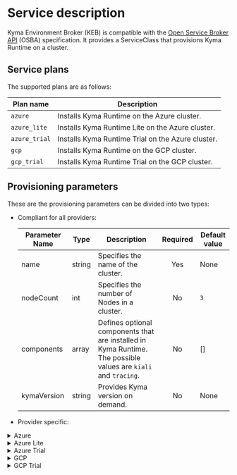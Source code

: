 # Service description

Kyma Environment Broker (KEB) is compatible with the [Open Service Broker API](https://www.openservicebrokerapi.org/) (OSBA) specification. It provides a ServiceClass that provisions Kyma Runtime on a cluster.

## Service plans

The supported plans are as follows:

| Plan name | Description |
|-----------|-------------|
| `azure` | Installs Kyma Runtime on the Azure cluster. |
| `azure_lite` | Installs Kyma Runtime Lite on the Azure cluster. |
| `azure_trial` | Installs Kyma Runtime Trial on the Azure cluster. |
| `gcp` | Installs Kyma Runtime on the GCP cluster. |
| `gcp_trial` | Installs Kyma Runtime Trial on the GCP cluster. |

## Provisioning parameters

These are the provisioning parameters can be divided into two types:

- Compliant for all providers:

    | Parameter Name | Type | Description | Required | Default value |
    |----------------|-------|-------------|:----------:|---------------|
    | name | string | Specifies the name of the cluster. | Yes | None |
    | nodeCount | int | Specifies the number of Nodes in a cluster. | No | `3` |
    | components | array | Defines optional components that are installed in Kyma Runtime. The possible values are `kiali` and `tracing`. | No | [] |
    | kymaVersion | string | Provides Kyma version on demand. | No | None |

- Provider specific:

<div tabs name="plans" group="plans">
  <details>
    <summary label="plan">
    Azure
    </summary>
     
| Parameter Name | Type | Description | Required | Default value |
| ---------------|-------|-------------|:----------:|---------------|
| machineType | string | Specifies the provider-specific virtual machine type. | No | `Standard_D8_v3` |
| volumeSizeGb | int | Specifies the size of the root volume. | No | `50` |
| region | string | Defines the cluster region. | No | `westeurope` |
| zones | string | Defines the list of zones in which the Runtime Provisioner creates the cluster. | No | `["1", "2", "3"]` |
| autoScalerMin | int | Specifies the minimum number of virtual machines to create. | No | `3` |
| autoScalerMax | int | Specifies the maximum number of virtual machines to create. | No | `10` |
| maxSurge | int | Specifies the maximum number of virtual machines that are created during an update. | No | `4` |
| maxUnavailable | int | Specifies the maximum number of VMs that can be unavailable during an update. | No | `1` |
| providerSpecificConfig.AzureConfig.VnetCidr | string | Provides configuration variables specific for Azure. | No | `10.250.0.0/19` |

  </details>
  <details>
    <summary label="plan">
    Azure Lite
    </summary>
    
| Parameter Name | Type | Description | Required | Default value |
| ---------------|-------|-------------|:----------:|---------------|
| machineType | string | Specifies the provider-specific virtual machine type. | No | `Standard_D4_v3` |
| volumeSizeGb | int | Specifies the size of the root volume. | No | `50` |
| region | string | Defines the cluster region. | No | `westeurope` |
| zones | string | Defines the list of zones in which the Runtime Provisioner creates the cluster. | No | `["1", "2", "3"]` |
| autoScalerMin | int | Specifies the minimum number of virtual machines to create. | No | `3` |
| autoScalerMax | int | Specifies the maximum number of virtual machines to create. | No | `4` |
| maxSurge | int | Specifies the maximum number of virtual machines that are created during an update. | No | `4` |
| maxUnavailable | int | Specifies the maximum number of VMs that can be unavailable during an update. | No | `1` |
| providerSpecificConfig.AzureConfig.VnetCidr | string | Provides configuration variables specific for Azure. | No | `10.250.0.0/19` |
     
  </details>
  <details>
    <summary label="plan">
    Azure Trial
    </summary>
    
| Parameter Name | Type | Description | Required | Default value |
| ---------------|-------|-------------|:----------:|---------------|
| machineType | string | Specifies the provider-specific virtual machine type. | No | `Standard_D4_v3` |
| volumeSizeGb | int | Specifies the size of the root volume. | No | `50` |
| region | string | Defines the cluster region. | No | `westeurope` |
| zones | string | Defines the list of zones in which the Runtime Provisioner creates the cluster. | No | `["1", "2", "3"]` |
| autoScalerMin | int | Specifies the minimum number of virtual machines to create. | No | `3` |
| autoScalerMax | int | Specifies the maximum number of virtual machines to create. | No | `3` |
| maxSurge | int | Specifies the maximum number of virtual machines that are created during an update. | No | `1` |
| maxUnavailable | int | Specifies the maximum number of VMs that can be unavailable during an update. | No | `1` |
| providerSpecificConfig.AzureConfig.VnetCidr | string | Provides configuration variables specific for Azure. | No | `10.250.0.0/19` |
     
  </details>
  <details>
    <summary label="plan">
    GCP
    </summary>
    
| Parameter Name | Type | Description | Required | Default value |
| ---------------|-------|-------------|:----------:|---------------|
| machineType | string | Specifies the provider-specific virtual machine type. | No | `n1-standard-4` |
| volumeSizeGb | int | Specifies the size of the root volume. | No | `30` |
| region | string | Defines the cluster region. | No | `europe-west4` |
| zones | string | Defines the list of zones in which the Runtime Provisioner creates the cluster. | No | `["a", "b", "c"]` |
| autoScalerMin | int | Specifies the minimum number of virtual machines to create. | No | `3` |
| autoScalerMax | int | Specifies the maximum number of virtual machines to create. | No | `4` |
| maxSurge | int | Specifies the maximum number of virtual machines that are created during an update. | No | `4` |
| maxUnavailable | int | Specifies the maximum number of VMs that can be unavailable during an update. | No | `1` |
     
  </details>
  <details>
    <summary label="plan">
    GCP Trial
    </summary>
    
| Parameter Name | Type  | Description |  Required  | Default value |
| ---------------|-------|-------------|:----------:|---------------|
| machineType    | string | Specifies the provider-specific virtual machine type. | No | `n1-standard-4` |
| volumeSizeGb | int | Specifies the size of the root volume. | No | `30` |
| region         | string | Defines the cluster region. | No | `europe-west4` |
| zones          | string | Defines the list of zones in which the Runtime Provisioner creates the cluster. | No | `["a", "b", "c"]` |
| autoScalerMin  | int    | Specifies the minimum number of virtual machines to create. | No | `3` |
| autoScalerMax  | int    | Specifies the maximum number of virtual machines to create. | No | `3` |
| maxSurge       | int    | Specifies the maximum number of virtual machines that are created during an update. | No | `1` |
| maxUnavailable | int    | Specifies the maximum number of VMs that can be unavailable during an update. | No | `1` |
     
  </details>
</div>


